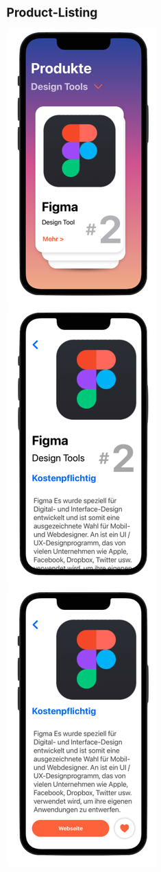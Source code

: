 # Product-Listing


![Alt-Text](/ProductListing1.png)
![Alt-Text](/ProductListing2.png)
![Alt-Text](/ProductListing3.png)

